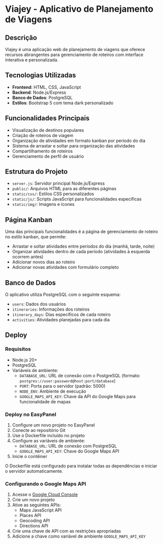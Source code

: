 # Viajey - Aplicativo de Planejamento de Viagens

## Descrição
Viajey é uma aplicação web de planejamento de viagens que oferece recursos abrangentes para gerenciamento de roteiros com interface interativa e personalizada.

## Tecnologias Utilizadas
- **Frontend**: HTML, CSS, JavaScript
- **Backend**: Node.js/Express
- **Banco de Dados**: PostgreSQL
- **Estilos**: Bootstrap 5 com tema dark personalizado

## Funcionalidades Principais
- Visualização de destinos populares
- Criação de roteiros de viagem
- Organização de atividades em formato kanban por período do dia
- Sistema de arrastar e soltar para organização das atividades
- Compartilhamento de roteiros
- Gerenciamento de perfil de usuário

## Estrutura do Projeto
- `server.js`: Servidor principal Node.js/Express
- `public/`: Arquivos HTML para as diferentes páginas
- `static/css/`: Estilos CSS personalizados
- `static/js/`: Scripts JavaScript para funcionalidades específicas
- `static/img/`: Imagens e ícones

## Página Kanban
Uma das principais funcionalidades é a página de gerenciamento de roteiro no estilo kanban, que permite:
- Arrastar e soltar atividades entre períodos do dia (manhã, tarde, noite)
- Organizar atividades dentro de cada período (atividades à esquerda ocorrem antes)
- Adicionar novos dias ao roteiro
- Adicionar novas atividades com formulário completo

## Banco de Dados
O aplicativo utiliza PostgreSQL com o seguinte esquema:
- `users`: Dados dos usuários
- `itineraries`: Informações dos roteiros
- `itinerary_days`: Dias específicos de cada roteiro
- `activities`: Atividades planejadas para cada dia

## Deploy
### Requisitos
- Node.js 20+
- PostgreSQL
- Variáveis de ambiente:
  - `DATABASE_URL`: URL de conexão com o PostgreSQL (formato: `postgres://user:password@host:port/database`)
  - `PORT`: Porta para o servidor (padrão: 5000)
  - `NODE_ENV`: Ambiente de execução
  - `GOOGLE_MAPS_API_KEY`: Chave da API do Google Maps para funcionalidade de mapas

### Deploy no EasyPanel
1. Configure um novo projeto no EasyPanel
2. Conecte ao repositório Git
3. Use o Dockerfile incluído no projeto
4. Configure as variáveis de ambiente:
   - `DATABASE_URL`: URL de conexão com PostgreSQL
   - `GOOGLE_MAPS_API_KEY`: Chave do Google Maps API
5. Inicie o contêiner

O Dockerfile está configurado para instalar todas as dependências e iniciar o servidor automaticamente.

### Configurando o Google Maps API
1. Acesse o [Google Cloud Console](https://console.cloud.google.com/)
2. Crie um novo projeto
3. Ative as seguintes APIs:
   - Maps JavaScript API
   - Places API
   - Geocoding API
   - Directions API
4. Crie uma chave de API com as restrições apropriadas
5. Adicione a chave como variável de ambiente `GOOGLE_MAPS_API_KEY`